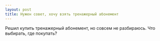 ```yaml
---
layout: post 
title: Нужен совет, хочу взять тренажерный абонемент 
--- 
```

Решил купить тренажерный абонемент, но совсем не разбираюсь. Что выбирать, где покупать?